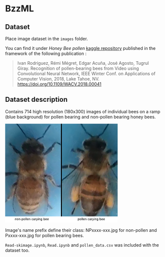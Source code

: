 # BzzML

## Dataset

Place image dataset in the `images` folder. <!-- are we allowed to share dataset or should we ask the user to download it by itself ? (requires a Kaggle account) -->

You can find it under _Honey Bee pollen_ [kaggle repository](https://www.kaggle.com/ivanfel/honey-bee-pollen)  published in the framework of the following publication :

<!-- If you publish work based on this dataset, please cite the following publication: -->

> Ivan Rodriguez, Rémi Mégret, Edgar Acuña, José Agosto, Tugrul Giray. Recognition of pollen-bearing bees from Video using Convolutional Neural Network, IEEE Winter Conf. on Applications of Computer Vision, 2018, Lake Tahoe, NV. https://doi.org/10.1109/WACV.2018.00041


## Dataset description

Contains 714 high resolution (180x300) images of individual bees on a ramp (blue background) for pollen bearing and non-pollen bearing honey bees.

![Illustration : application preview](./doc/pollenCaracterization.jpg)

Image's name prefix define their class: NPxxxx-xxx.jpg for non-pollen and Pxxxx-xxx.jpg for pollen bearing bees.

`Read-skimage.ipynb`, `Read.ipynb` and `pollen_data.csv` was included with the dataset too.